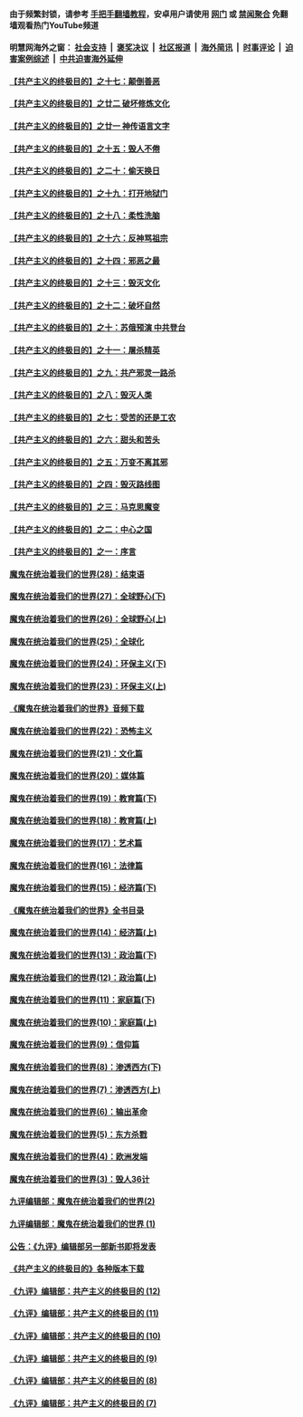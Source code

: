 #### 由于频繁封锁，请参考 [手把手翻墙教程](https://github.com/gfw-breaker/guides/wiki/)，安卓用户请使用 [网门](https://github.com/gfw-breaker/bn-android/blob/master/ogate.md?t=05260842) 或 [禁闻聚合](https://github.com/gfw-breaker/bn-android) 免翻墙观看热门YouTube频道 

#### 明慧网海外之窗：&nbsp;[社会支持](140.md?t=05260842) &nbsp;|&nbsp; [褒奖决议](282.md?t=05260842) &nbsp;|&nbsp; [社区报道](91.md?t=05260842) &nbsp;|&nbsp; [海外简讯](245.md?t=05260842) &nbsp;|&nbsp; [时事评论](251.md?t=05260842) &nbsp;|&nbsp; [迫害案例综述](328.md?t=05260842) &nbsp;|&nbsp; [中共迫害海外延伸](236.md?t=05260842) 

#### [【共产主义的终极目的】之十七：颠倒善恶](../pages/nsc422/n11179782.md?t=05260842) 

#### [【共产主义的终极目的】之廿二 破坏修炼文化](../pages/nsc422/n11245728.md?t=05260842) 

#### [【共产主义的终极目的】之廿一 神传语言文字](../pages/nsc422/n11263265.md?t=05260842) 

#### [【共产主义的终极目的】之十五：毁人不倦](../pages/nsc422/n11166792.md?t=05260842) 

#### [【共产主义的终极目的】之二十：偷天换日](../pages/nsc422/n11238846.md?t=05260842) 

#### [【共产主义的终极目的】之十九：打开地狱门](../pages/nsc422/n11206376.md?t=05260842) 

#### [【共产主义的终极目的】之十八：柔性洗脑](../pages/nsc422/n11199994.md?t=05260842) 

#### [【共产主义的终极目的】之十六：反神骂祖宗](../pages/nsc422/n11166798.md?t=05260842) 

#### [【共产主义的终极目的】之十四：邪恶之最](../pages/nsc422/n11150249.md?t=05260842) 

#### [【共产主义的终极目的】之十三：毁灭文化](../pages/nsc422/n11135227.md?t=05260842) 

#### [【共产主义的终极目的】之十二：破坏自然](../pages/nsc422/n11135214.md?t=05260842) 

#### [【共产主义的终极目的】之十：苏俄预演 中共登台](../pages/nsc422/n11118424.md?t=05260842) 

#### [【共产主义的终极目的】之十一：屠杀精英](../pages/nsc422/n11118442.md?t=05260842) 

#### [【共产主义的终极目的】之九：共产邪灵一路杀](../pages/nsc422/n11114139.md?t=05260842) 

#### [【共产主义的终极目的】之八：毁灭人类](../pages/nsc422/n11108503.md?t=05260842) 

#### [【共产主义的终极目的】之七：受苦的还是工农](../pages/nsc422/n11101809.md?t=05260842) 

#### [【共产主义的终极目的】之六：甜头和苦头](../pages/nsc422/n11096971.md?t=05260842) 

#### [【共产主义的终极目的】之五：万变不离其邪](../pages/nsc422/n11091285.md?t=05260842) 

#### [【共产主义的终极目的】之四：毁灭路线图](../pages/nsc422/n11086284.md?t=05260842) 

#### [【共产主义的终极目的】之三：马克思魔变](../pages/nsc422/n11061941.md?t=05260842) 

#### [【共产主义的终极目的】之二：中心之国](../pages/nsc422/n11047728.md?t=05260842) 

#### [【共产主义的终极目的】之一：序言](../pages/nsc422/n11086077.md?t=05260842) 

#### [魔鬼在统治着我们的世界(28)：结束语](../pages/nsc422/n10936246.md?t=05260842) 

#### [魔鬼在统治着我们的世界(27)：全球野心(下)](../pages/nsc422/n10928319.md?t=05260842) 

#### [魔鬼在统治着我们的世界(26)：全球野心(上)](../pages/nsc422/n10900318.md?t=05260842) 

#### [魔鬼在统治着我们的世界(25)：全球化](../pages/nsc422/n10788205.md?t=05260842) 

#### [魔鬼在统治着我们的世界(24)：环保主义(下)](../pages/nsc422/n10695307.md?t=05260842) 

#### [魔鬼在统治着我们的世界(23)：环保主义(上)](../pages/nsc422/n10688613.md?t=05260842) 

#### [《魔鬼在统治着我们的世界》音频下载](../pages/nsc422/n10635553.md?t=05260842) 

#### [魔鬼在统治着我们的世界(22)：恐怖主义](../pages/nsc422/n10614727.md?t=05260842) 

#### [魔鬼在统治着我们的世界(21)：文化篇](../pages/nsc422/n10597706.md?t=05260842) 

#### [魔鬼在统治着我们的世界(20)：媒体篇](../pages/nsc422/n10586579.md?t=05260842) 

#### [魔鬼在统治着我们的世界(19)：教育篇(下)](../pages/nsc422/n10564808.md?t=05260842) 

#### [魔鬼在统治着我们的世界(18)：教育篇(上)](../pages/nsc422/n10526970.md?t=05260842) 

#### [魔鬼在统治着我们的世界(17)：艺术篇](../pages/nsc422/n10499093.md?t=05260842) 

#### [魔鬼在统治着我们的世界(16)：法律篇](../pages/nsc422/n10485969.md?t=05260842) 

#### [魔鬼在统治着我们的世界(15)：经济篇(下)](../pages/nsc422/n10469975.md?t=05260842) 

#### [《魔鬼在统治着我们的世界》全书目录](../pages/nsc422/n10464261.md?t=05260842) 

#### [魔鬼在统治着我们的世界(14)：经济篇(上)](../pages/nsc422/n10457370.md?t=05260842) 

#### [魔鬼在统治着我们的世界(13)：政治篇(下)](../pages/nsc422/n10448270.md?t=05260842) 

#### [魔鬼在统治着我们的世界(12)：政治篇(上)](../pages/nsc422/n10444576.md?t=05260842) 

#### [魔鬼在统治着我们的世界(11)：家庭篇(下)](../pages/nsc422/n10440961.md?t=05260842) 

#### [魔鬼在统治着我们的世界(10)：家庭篇(上)](../pages/nsc422/n10435448.md?t=05260842) 

#### [魔鬼在统治着我们的世界(9)：信仰篇](../pages/nsc422/n10432159.md?t=05260842) 

#### [魔鬼在统治着我们的世界(8)：渗透西方(下)](../pages/nsc422/n10429603.md?t=05260842) 

#### [魔鬼在统治着我们的世界(7)：渗透西方(上)](../pages/nsc422/n10426013.md?t=05260842) 

#### [魔鬼在统治着我们的世界(6)：输出革命](../pages/nsc422/n10421536.md?t=05260842) 

#### [魔鬼在统治着我们的世界(5)：东方杀戮](../pages/nsc422/n10417707.md?t=05260842) 

#### [魔鬼在统治着我们的世界(4)：欧洲发端](../pages/nsc422/n10414890.md?t=05260842) 

#### [魔鬼在统治着我们的世界(3)：毁人36计](../pages/nsc422/n10411583.md?t=05260842) 

#### [九评编辑部：魔鬼在统治着我们的世界(2)](../pages/nsc422/n10410036.md?t=05260842) 

#### [九评编辑部：魔鬼在统治着我们的世界 (1)](../pages/nsc422/n10406825.md?t=05260842) 

#### [公告：《九评》编辑部另一部新书即将发表](../pages/nsc422/n10405104.md?t=05260842) 

#### [《共产主义的终极目的》各种版本下载](../pages/nsc422/n10022138.md?t=05260842) 

#### [《九评》编辑部：共产主义的终极目的 (12)](../pages/nsc422/n9933272.md?t=05260842) 

#### [《九评》编辑部：共产主义的终极目的 (11)](../pages/nsc422/n9924973.md?t=05260842) 

#### [《九评》编辑部：共产主义的终极目的 (10)](../pages/nsc422/n9920883.md?t=05260842) 

#### [《九评》编辑部：共产主义的终极目的 (9)](../pages/nsc422/n9916363.md?t=05260842) 

#### [《九评》编辑部：共产主义的终极目的 (8)](../pages/nsc422/n9912488.md?t=05260842) 

#### [《九评》编辑部：共产主义的终极目的 (7)](../pages/nsc422/n9901176.md?t=05260842) 

